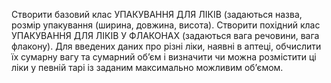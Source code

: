 Створити базовий клас УПАКУВАННЯ ДЛЯ ЛІКІВ (задаються назва, розмір упакування (ширина, довжина, висота). Створити похідний клас УПАКУВАННЯ ДЛЯ ЛІКІВ У ФЛАКОНАХ (задаються вага речовини, вага флакону). Для введених даних про різні ліки, наявні в аптеці, обчислити їх сумарну вагу та сумарний об’єм і визначити чи можна розмістити ці ліки у певній тарі із заданим максимально можливим об’ємом.
